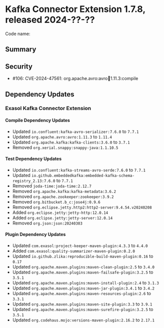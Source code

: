 # Kafka Connector Extension 1.7.8, released 2024-??-??

Code name:

## Summary

## Security

* #106: CVE-2024-47561: org.apache.avro:avro:jar:1.11.3:compile

## Dependency Updates

### Exasol Kafka Connector Extension

#### Compile Dependency Updates

* Updated `io.confluent:kafka-avro-serializer:7.6.0` to `7.7.1`
* Updated `org.apache.avro:avro:1.11.3` to `1.11.4`
* Updated `org.apache.kafka:kafka-clients:3.6.0` to `3.7.1`
* Removed `org.xerial.snappy:snappy-java:1.1.10.5`

#### Test Dependency Updates

* Updated `io.confluent:kafka-streams-avro-serde:7.6.0` to `7.7.1`
* Updated `io.github.embeddedkafka:embedded-kafka-schema-registry_2.13:7.6.0` to `7.7.1`
* Removed `joda-time:joda-time:2.12.7`
* Removed `org.apache.kafka:kafka-metadata:3.6.2`
* Removed `org.apache.zookeeper:zookeeper:3.9.2`
* Removed `org.bitbucket.b_c:jose4j:0.9.6`
* Removed `org.eclipse.jetty.http2:http2-server:9.4.54.v20240208`
* Added `org.eclipse.jetty:jetty-http:12.0.14`
* Added `org.eclipse.jetty:jetty-server:12.0.14`
* Removed `org.json:json:20240303`

#### Plugin Dependency Updates

* Updated `com.exasol:project-keeper-maven-plugin:4.3.3` to `4.4.0`
* Added `com.exasol:quality-summarizer-maven-plugin:0.2.0`
* Updated `io.github.zlika:reproducible-build-maven-plugin:0.16` to `0.17`
* Updated `org.apache.maven.plugins:maven-clean-plugin:2.5` to `3.4.0`
* Updated `org.apache.maven.plugins:maven-failsafe-plugin:3.2.5` to `3.5.1`
* Updated `org.apache.maven.plugins:maven-install-plugin:2.4` to `3.1.3`
* Updated `org.apache.maven.plugins:maven-jar-plugin:3.4.1` to `3.4.2`
* Updated `org.apache.maven.plugins:maven-resources-plugin:2.6` to `3.3.1`
* Updated `org.apache.maven.plugins:maven-site-plugin:3.3` to `3.9.1`
* Updated `org.apache.maven.plugins:maven-surefire-plugin:3.2.5` to `3.5.1`
* Updated `org.codehaus.mojo:versions-maven-plugin:2.16.2` to `2.17.1`
